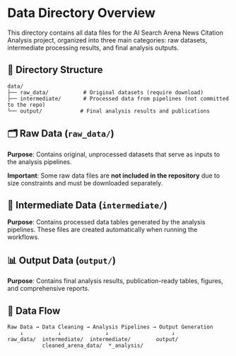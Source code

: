 # Data Directory Overview

This directory contains all data files for the AI Search Arena News Citation Analysis project, organized into three main categories: raw datasets, intermediate processing results, and final analysis outputs.

## 📁 Directory Structure

```
data/
├── raw_data/           # Original datasets (require download)
├── intermediate/       # Processed data from pipelines (not committed to the repo)
└── output/            # Final analysis results and publications
```

## 🗂️ Raw Data (`raw_data/`)

**Purpose**: Contains original, unprocessed datasets that serve as inputs to the analysis pipelines.

**Important**: Some raw data files are **not included in the repository** due to size constraints and must be downloaded separately.

## 🔄 Intermediate Data (`intermediate/`)

**Purpose**: Contains processed data tables generated by the analysis pipelines. These files are created automatically when running the workflows.

## 📊 Output Data (`output/`)

**Purpose**: Contains final analysis results, publication-ready tables, figures, and comprehensive reports.

## 🔄 Data Flow

```
Raw Data → Data Cleaning → Analysis Pipelines → Output Generation
    ↓           ↓              ↓                    ↓
raw_data/  intermediate/  intermediate/        output/
           cleaned_arena_data/  *_analysis/
```